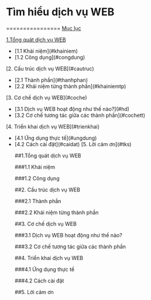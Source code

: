 # Tìm hiểu dịch vụ WEB
================
[Mục lục](#content)

[1.Tổng quát dịch vụ WEB](#tqweb)
<ul>
<li>[1.1 Khái niệm](#khainiem)
<li>[1.2 Công dụng](#congdung)
</ul>
[2. Cấu trúc dịch vụ WEB](#cautruc)
<ul>
<li>[2.1 Thành phần](#thanhphan)
<li>[2.2 Khái niệm từng thành phần](#khainiemtp)
</ul>
[3. Cơ chế dịch vụ WEB](#coche)
<ul>
<li>[3.1 Dịch vụ WEB hoạt động như thế nào?](#hd)
<li>[3.2 Cơ chế tương tác giữa các thành phần](#cochett)
</ul>
[4. Triển khai dịch vụ WEB](#trienkhai)
<ul>
<li>[4.1 Ứng dụng thực tế](#ungdung)
<li>[4.2 Cách cài đặt](#caidat)
[5. Lời cảm ơn](#tks)

<a name="tqweb"></a>
##1.Tổng quát dịch vụ WEB


<a name="khainiem"></a>
###1.1 Khái niệm


<a name="congdung"></a>
###1.2 Công dụng


<a name="cautruc"></a>
##2. Cấu trúc dịch vụ WEB


<a name="thanhphan"></a>
###2.1 Thành phần

<a name="khainiemtp"></a>
###2.2 Khái niệm từng thành phần

<a name="coche"></a>
##3. Cơ chế dịch vụ WEB


<a name="hd"></a>
###3.1 Dịch vụ WEB hoạt động như thế nào?


<a name="cochett"></a>
###3.2 Cơ chế tương tác giữa các thành phần


<a name="trienkhai"></a>
##4. Triển khai dịch vụ WEB


<a name="ungdung"></a>
###4.1 Ứng dụng thực tế


<a name="caidat"></a>
###4.2 Cách cài đặt

<a name="tks"></a>
##5. Lời cảm ơn

